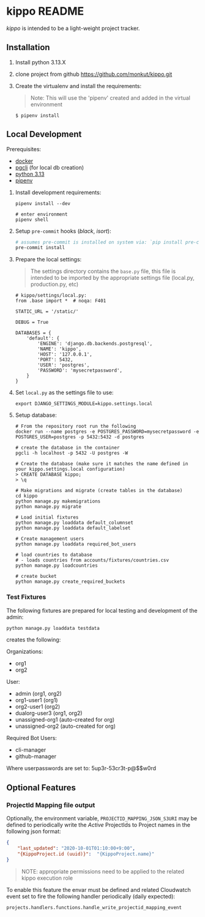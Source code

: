 # kippo README

*kippo* is intended to be a light-weight project tracker.

## Installation

1. Install python 3.13.X

2. clone project from github
    https://github.com/monkut/kippo.git

3. Create the virtualenv and install the requirements:

    > Note:
    > This will use the 'pipenv' created and added in the virtual environment

    ```
    $ pipenv install
    ```

## Local Development

Prerequisites:

- [docker](https://store.docker.com/search?type=edition&offering=community)
- [pgcli](https://www.pgcli.com/) (for local db creation)
- [python 3.13](https://www.python.org/downloads/release/python-3133/)
- [pipenv](https://docs.pipenv.org/)

1. Install development requirements:

    ```
    pipenv install --dev

    # enter environment
    pipenv shell
    ```
    
2. Setup `pre-commit` hooks (_black_, _isort_):

    ```bash
    # assumes pre-commit is installed on system via: `pip install pre-commit`
    pre-commit install
    ```
    
    
3. Prepare the local settings:

    > The settings directory contains the `base.py` file, this file is intended to be imported by 
    > the appropriate settings file (local.py, production.py, etc)

    ```
    # kippo/settings/local.py:
    from .base import *  # noqa: F401
    
    STATIC_URL = '/static/'
    
    DEBUG = True
    
    DATABASES = {
        'default': {
            'ENGINE': 'django.db.backends.postgresql',
            'NAME': 'kippo',
            'HOST': '127.0.0.1',
            'PORT': 5432,
            'USER': 'postgres',
            'PASSWORD': 'mysecretpassword',
        }
    }    
    ```   

4. Set `local.py` as the settings file to use:

    ```
    export DJANGO_SETTINGS_MODULE=kippo.settings.local
    ```

5. Setup database:

    ```
    # From the repository root run the following
    docker run --name postgres -e POSTGRES_PASSWORD=mysecretpassword -e POSTGRES_USER=postgres -p 5432:5432 -d postgres
    
    # create the database in the container
    pgcli -h localhost -p 5432 -U postgres -W
    
    # Create the database (make sure it matches the name defined in your kippo.settings.local configuration)
    > CREATE DATABASE kippo;
    > \q
    
    # Make migrations and migrate (create tables in the database)
    cd kippo
    python manage.py makemigrations
    python manage.py migrate
    
    # Load initial fixtures
    python manage.py loaddata default_columnset
    python manage.py loaddata default_labelset
    
    # Create management users
    python manage.py loaddata required_bot_users
    
    # load countries to database
    # - loads countries from accounts/fixtures/countries.csv
    python manage.py loadcountries
   
    # create bucket
    python manage.py create_required_buckets
    ```
   
### Test Fixtures

The following fixtures are prepared for local testing and development of the admin:

```bash
python manage.py loaddata testdata
```

creates the following:

Organizations:
- org1
- org2

User:
- admin (org1, org2)
- org1-user1 (org1)
- org2-user1 (org2)
- dualorg-user3 (org1, org2)
- unassigned-org1 (auto-created for org)
- unassigned-org2 (auto-created for org)

Required Bot Users:
- cli-manager
- github-manager

Where userpasswords are set to: 5up3r-53cr3t-p@$$w0rd


## Optional Features

### ProjectId Mapping file output

Optionally, the environment variable, `PROJECTID_MAPPING_JSON_S3URI` may be defined to periodically write the *Active* 
ProjectIds to Project names in the following json format:

```json
{
    "last_updated": "2020-10-01T01:10:00+9:00",
    "{KippoProject.id (uuid)}":  "{KippoProject.name}"
}
```

> NOTE: appropriate permissions need to be applied to the related kippo execution role

To enable this feature the envar must be defined and related Cloudwatch event set to fire the following handler periodically (daily expected):

`projects.handlers.functions.handle_write_projectid_mapping_event` 